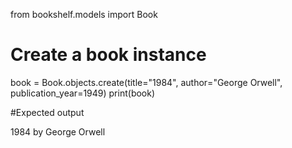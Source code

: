 from bookshelf.models import Book

# Create a book instance
book = Book.objects.create(title="1984", author="George Orwell", publication_year=1949)
print(book)

#Expected output

1984 by George Orwell

